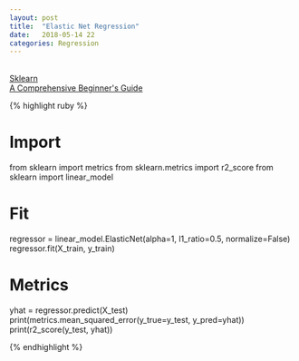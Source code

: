 ```yaml
---
layout: post
title:  "Elastic Net Regression"
date:   2018-05-14 22
categories: Regression
---
```

<br />

<a href="http://scikit-learn.org/stable/modules/generated/sklearn.linear_model.ElasticNet.html">
Sklearn
</a>
<br />
<a href="https://www.analyticsvidhya.com/blog/2017/06/a-comprehensive-guide-for-linear-ridge-and-lasso-regression/">
A Comprehensive Beginner's Guide
</a>

{% highlight ruby %}

# Import
from sklearn import metrics
from sklearn.metrics import r2_score
from sklearn import linear_model

# Fit
regressor = linear_model.ElasticNet(alpha=1, l1_ratio=0.5, normalize=False)
regressor.fit(X_train, y_train)

# Metrics
yhat = regressor.predict(X_test)
print(metrics.mean_squared_error(y_true=y_test, y_pred=yhat))
print(r2_score(y_test, yhat))

{% endhighlight %}

